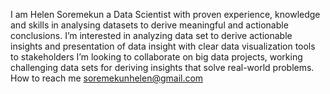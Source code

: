 I am Helen Soremekun a Data Scientist with proven experience, knowledge and skills in analysing datasets to derive meaningful and actionable conclusions.
I’m interested in analyzing data set to derive actionable insights and presentation of data insight with clear data visualization tools to stakeholders
I’m looking to collaborate on big data projects, working challenging data sets for deriving insights that solve real-world problems. How to reach me soremekunhelen@gmail.com

<!---
helen-oy/helen-oy is a ✨ special ✨ repository because its `README.md` (this file) appears on your GitHub profile.
You can click the Preview link to take a look at your changes.
--->
